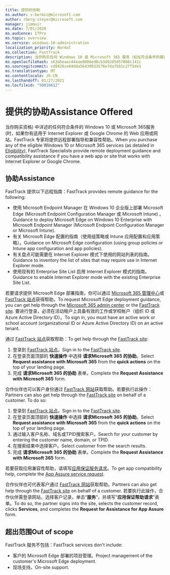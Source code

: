 ```yaml
---
title: 提供的协助
ms.author: v-bermic@microsoft.com
author: rberg-steyer@microsoft.com
manager: jimmuir
ms.date: 7/01/2020
ms.audience: ITPro
ms.topic: overview
ms.service: windows-10-administration
localization_priority: Normal
ms.collection: FastTrack
description: 当你购买任何 Windows 10 或 Microsoft 365 服务（如在符合条件的服务和计划中详述）时，FastTrack 的专家将提供远程部署指南和兼容性协助（如果你有与 Internet Explorer 或Google Chrome 兼容的 Web 应用或网站）。
ms.openlocfilehash: c63a5eaac44eae8006ed8cb3d9285d57808c141c
ms.sourcegitcommit: cd8426ce64dda56439933576e7da75b1c27f5de1
ms.translationtype: MT
ms.contentlocale: zh-CN
ms.lasthandoff: 01/27/2021
ms.locfileid: "50016612"
---
```

# <a name="assistance-offered"></a><span data-ttu-id="933bf-103">提供的协助</span><span class="sxs-lookup"><span data-stu-id="933bf-103">Assistance Offered</span></span>

<span data-ttu-id="933bf-104">当你购买资格) 中详述的任何符合条件的 Windows 10 或 Microsoft 365[](eligibility.md)服务 (时，如果你有适用于 Internet Explorer 或 Google Chrome 的 Web 应用或网站，FastTrack 专家将提供远程部署指导和兼容性帮助。</span><span class="sxs-lookup"><span data-stu-id="933bf-104">When you purchase any of the eligible Windows 10 or Microsoft 365 services (as detailed in [Eligibility](eligibility.md)), FastTrack Specialists provide remote deployment guidance and compatibility assistance if you have a web app or site that works with Internet Explorer or Google Chrome.</span></span> 

## <a name="assistance"></a><span data-ttu-id="933bf-105">协助</span><span class="sxs-lookup"><span data-stu-id="933bf-105">Assistance</span></span>

<span data-ttu-id="933bf-106">FastTrack 提供以下远程指南：</span><span class="sxs-lookup"><span data-stu-id="933bf-106">FastTrack provides remote guidance for the following:</span></span>
- <span data-ttu-id="933bf-107">使用 Microsoft Endpoint Manager 在 Windows 10 企业版上部署 Microsoft Edge (Microsoft Endpoint Configuration Manager 或 Microsoft Intune) 。</span><span class="sxs-lookup"><span data-stu-id="933bf-107">Guidance to deploy Microsoft Edge on Windows 10 Enterprise with Microsoft Endpoint Manager (Microsoft Endpoint Configuration Manager or Microsoft Intune).</span></span>
- <span data-ttu-id="933bf-108">有关 Microsoft Edge 配置的指南（使用组策略或 Intune 应用配置和应用策略）。</span><span class="sxs-lookup"><span data-stu-id="933bf-108">Guidance on Microsoft Edge configuration (using group policies or Intune app configuration and app policies).</span></span>
- <span data-ttu-id="933bf-109">有关盘点可能需要在 Internet Explorer 模式下使用的网站列表的指南。</span><span class="sxs-lookup"><span data-stu-id="933bf-109">Guidance to inventory the list of sites that may require use in Internet Explorer mode.</span></span>
- <span data-ttu-id="933bf-110">使用现有的 Enterprise Site List 启用 Internet Explorer 模式的指南。</span><span class="sxs-lookup"><span data-stu-id="933bf-110">Guidance to enable Internet Explorer mode with the existing Enterprise Site List.</span></span>

<span data-ttu-id="933bf-111">若要请求提供 Microsoft Edge 部署指南，你可以通过 [Microsoft 365 管理中心](https://go.microsoft.com/fwlink/?linkid=2032704)或 [FastTrack 站点](https://go.microsoft.com/fwlink/?linkid=780698)获得帮助。</span><span class="sxs-lookup"><span data-stu-id="933bf-111">To request Microsoft Edge deployment guidance, you can get help through the [Microsoft 365 admin center](https://go.microsoft.com/fwlink/?linkid=2032704) or the [FastTrack site](https://go.microsoft.com/fwlink/?linkid=780698).</span></span> <span data-ttu-id="933bf-112">要进行登录，必须在活动租户上具备有效的工作或学校帐户（组织 ID 或 Azure Active Directory ID）。</span><span class="sxs-lookup"><span data-stu-id="933bf-112">To sign in, you must have an active work or school account (organizational ID or Azure Active Directory ID) on an active tenant.</span></span> 

<span data-ttu-id="933bf-113">通过 [FastTrack 站点](https://go.microsoft.com/fwlink/?linkid=780698)获取帮助：</span><span class="sxs-lookup"><span data-stu-id="933bf-113">To get help through the [FastTrack site](https://go.microsoft.com/fwlink/?linkid=780698):</span></span> 
1.    <span data-ttu-id="933bf-114">登录到 [FastTrack 站点](https://go.microsoft.com/fwlink/?linkid=780698)。</span><span class="sxs-lookup"><span data-stu-id="933bf-114">Sign in to the [FastTrack site](https://go.microsoft.com/fwlink/?linkid=780698).</span></span> 
2.    <span data-ttu-id="933bf-115">在登录页面顶部的 **快速操作** 中选择 **请求Microsoft 365 的协助**。</span><span class="sxs-lookup"><span data-stu-id="933bf-115">Select **Request assistance with Microsoft 365** from the **quick actions** on the top of your landing page.</span></span>
3.    <span data-ttu-id="933bf-116">完成 **请求Microsoft 365 的协助** 表单。</span><span class="sxs-lookup"><span data-stu-id="933bf-116">Complete the **Request Assistance with Microsoft 365** form.</span></span>
  
<span data-ttu-id="933bf-p102">合作伙伴也可以客户身份通过 [FastTrack 网站](https://go.microsoft.com/fwlink/?linkid=780698)获取帮助。若要执行此操作：</span><span class="sxs-lookup"><span data-stu-id="933bf-p102">Partners can also get help through the [FastTrack site](https://go.microsoft.com/fwlink/?linkid=780698) on behalf of a customer. To do so:</span></span>
1.    <span data-ttu-id="933bf-119">登录到 [FastTrack 站点](https://go.microsoft.com/fwlink/?linkid=780698)。</span><span class="sxs-lookup"><span data-stu-id="933bf-119">Sign in to the [FastTrack site](https://go.microsoft.com/fwlink/?linkid=780698).</span></span> 
2.    <span data-ttu-id="933bf-120">在登录页面顶部的 **快速操作** 中选择 **请求Microsoft 365 的协助**。</span><span class="sxs-lookup"><span data-stu-id="933bf-120">Select **Request assistance with Microsoft 365** from the **quick actions** on the top of your landing page.</span></span>
3.    <span data-ttu-id="933bf-121">通过输入客户名称、域名或TPID搜索客户。</span><span class="sxs-lookup"><span data-stu-id="933bf-121">Search for your customer by entering the customer name, domain, or TPID.</span></span>
4.    <span data-ttu-id="933bf-122">在搜索结果中选择客户。</span><span class="sxs-lookup"><span data-stu-id="933bf-122">Select customer from the search results.</span></span>
5.    <span data-ttu-id="933bf-123">完成 **请求Microsoft 365 的协助** 表单。</span><span class="sxs-lookup"><span data-stu-id="933bf-123">Complete the **Request Assistance with Microsoft 365** form.</span></span>
 
<span data-ttu-id="933bf-124">若要获取应用兼容性帮助，请填写[应用保证服务请求](https://go.microsoft.com/fwlink/?linkid=2022721)。</span><span class="sxs-lookup"><span data-stu-id="933bf-124">To get app compatibility help, complete the [App Assure service request](https://go.microsoft.com/fwlink/?linkid=2022721).</span></span>

<span data-ttu-id="933bf-125">合作伙伴也可代表客户通过 [FastTrack 网站](https://go.microsoft.com/fwlink/?linkid=780698)获取帮助。</span><span class="sxs-lookup"><span data-stu-id="933bf-125">Partners can also get help through the [FastTrack site](https://go.microsoft.com/fwlink/?linkid=780698) on behalf of a customer.</span></span> <span data-ttu-id="933bf-126">若要执行此操作，合作伙伴需登录网站，选择客户记录，单击“**服务**”，并填写“**应用保证帮助请求**”表单。</span><span class="sxs-lookup"><span data-stu-id="933bf-126">To do so, the partner signs into the site, selects the customer record, clicks **Services**, and completes the **Request for Assistance for App Assure** form.</span></span>

## <a name="out-of-scope"></a><span data-ttu-id="933bf-127">超出范围</span><span class="sxs-lookup"><span data-stu-id="933bf-127">Out of scope</span></span>

<span data-ttu-id="933bf-128">FastTrack 服务不包括：</span><span class="sxs-lookup"><span data-stu-id="933bf-128">FastTrack services don't include:</span></span>
- <span data-ttu-id="933bf-129">客户的 Microsoft Edge 部署的项目管理。</span><span class="sxs-lookup"><span data-stu-id="933bf-129">Project management of the customer's Microsoft Edge deployment.</span></span>
- <span data-ttu-id="933bf-130">现场支持。</span><span class="sxs-lookup"><span data-stu-id="933bf-130">On-site support.</span></span>

